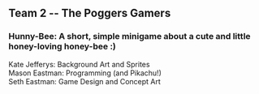 ## Team 2 -- The Poggers Gamers 

### Hunny-Bee: A short, simple minigame about a cute and little honey-loving honey-bee :) 

Kate Jefferys: Background Art and Sprites \
Mason Eastman: Programming (and Pikachu!) \
Seth Eastman: Game Design and Concept Art
